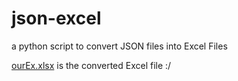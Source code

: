 # json-excel
a python script to convert JSON files into Excel Files

[ourEx.xlsx](https://github.com/mage1k99/json-excel/blob/master/ourEx.xlsx) is the converted Excel file :/
